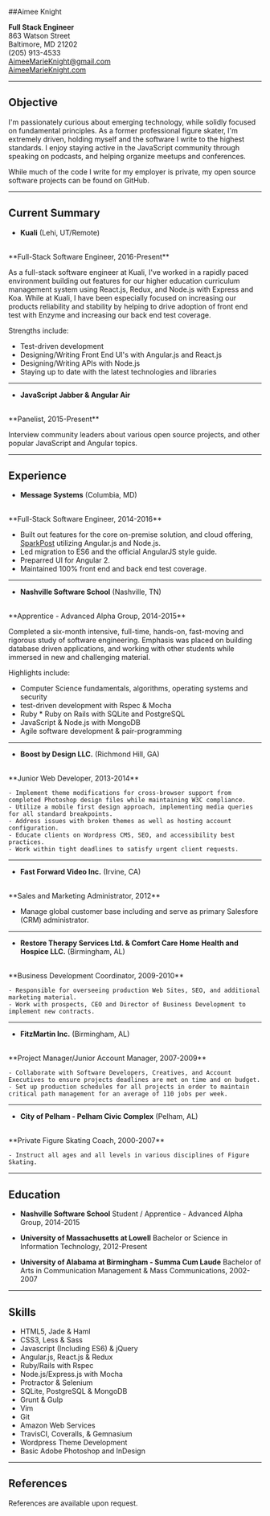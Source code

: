 ##Aimee Knight

**Full Stack Engineer**
<br>
863 Watson Street
<br>
Baltimore, MD 21202
<br>
(205) 913-4533
<br>
AimeeMarieKnight@gmail.com
<br>
[AimeeMarieKnight.com](http://aimeemarieknight.com/)

***
Objective
---------
I'm passionately curious about emerging technology, while solidly focused on fundamental principles. As a former professional figure skater, I'm extremely driven, holding myself and the software I write to the highest standards. I enjoy staying active in the JavaScript community through speaking on podcasts, and helping organize meetups and conferences.

While much of the code I write for my employer is private, my open source software projects can be found on GitHub.

***
Current Summary
---------------

*   **Kuali** (Lehi, UT/Remote)
<br>
    **Full-Stack Software Engineer, 2016-Present**

As a full-stack software engineer at Kuali, I've worked in a rapidly paced environment building out features for our higher education curriculum management system using React.js, Redux, and Node.js with Express and Koa. While at Kuali, I have been especially focused on increasing our products reliability and stability by helping to drive adoption of front end test with Enzyme and increasing our back end test coverage.

Strengths include:

*  Test-driven development
*  Designing/Writing Front End UI's with Angular.js and React.js
*  Designing/Writing APIs with Node.js
*  Staying up to date with the latest technologies and libraries

***

*   **JavaScript Jabber & Angular Air**
<br>
    **Panelist, 2015-Present**

Interview community leaders about various open source projects, and other popular JavaScript and Angular topics.

***
Experience
---------------

*   **Message Systems** (Columbia, MD)
<br>
    **Full-Stack Software Engineer, 2014-2016**

   - Built out features for the core on-premise solution, and cloud offering, [SparkPost](https://www.sparkpost.com/) utilizing Angular.js and Node.js. 
   - Led migration to ES6 and the official AngularJS style guide.
   - Preparred UI for Angular 2.
   - Maintained 100% front end and back end test coverage.

***

*   **Nashville Software School** (Nashville, TN)
<br>
    **Apprentice - Advanced Alpha Group, 2014-2015**

Completed a six-month intensive, full-time, hands-on, fast-moving and rigorous study of software engineering. Emphasis was placed on building database driven applications, and working with other students while immersed in new and challenging material.  

Highlights include: 
*  Computer Science fundamentals, algorithms, operating systems and security
*  test-driven development with Rspec & Mocha
*  Ruby * Ruby on Rails with SQLite and PostgreSQL
*  JavaScript & Node.js with MongoDB
*  Agile software development & pair-programming

***

*   **Boost by Design LLC.** (Richmond Hill, GA)
<br>
    **Junior Web Developer, 2013-2014**

    - Implement theme modifications for cross-browser support from completed Photoshop design files while maintaining W3C compliance.
    - Utilize a mobile first design approach, implementing media queries for all standard breakpoints.
    - Address issues with broken themes as well as hosting account configuration.
    - Educate clients on Wordpress CMS, SEO, and accessibility best practices.
    - Work within tight deadlines to satisfy urgent client requests.

***

*   **Fast Forward Video Inc.** (Irvine, CA)
<br>
    **Sales and Marketing Administrator, 2012**

  - Manage global customer base including and serve as primary Salesfore (CRM) administrator.

***

*   **Restore Therapy Services Ltd. & Comfort Care Home Health and Hospice LLC.** (Birmingham, AL)
<br>
    **Business Development Coordinator, 2009-2010**

    - Responsible for overseeing production Web Sites, SEO, and additional marketing material.
    - Work with prospects, CEO and Director of Business Development to implement new contracts.

***

*   **FitzMartin Inc.** (Birmingham, AL)
<br>
    **Project Manager/Junior Account Manager, 2007-2009**

    - Collaborate with Software Developers, Creatives, and Account Executives to ensure projects deadlines are met on time and on budget.
    - Set up production schedules for all projects in order to maintain critical path management for an average of 110 jobs per week.

***

*   **City of Pelham - Pelham Civic Complex** (Pelham, AL)
<br>
    **Private Figure Skating Coach, 2000-2007**

    - Instruct all ages and all levels in various disciplines of Figure Skating.

***
Education
---------

*   **Nashville Software School**
    Student / Apprentice - Advanced Alpha Group, 2014-2015


*   **University of Massachusetts at Lowell**
    Bachelor or Science in Information Technology, 2012-Present


*   **University of Alabama at Birmingham  - Summa Cum Laude**
    Bachelor of Arts in Communication Management & Mass Communications, 2002-2007

***
Skills
------

*  HTML5, Jade & Haml
*	CSS3, Less & Sass
*	Javascript (Including ES6) & jQuery
*	Angular.js, React.js & Redux
*  Ruby/Rails with Rspec
*  Node.js/Express.js with Mocha
*  Protractor & Selenium
*  SQLite, PostgreSQL & MongoDB
*  Grunt & Gulp
*  Vim
*  Git
*  Amazon Web Services
*  TravisCI, Coveralls, & Gemnasium
*	Wordpress Theme Development
*	Basic Adobe Photoshop and InDesign

***
References
------
References are available upon request.
